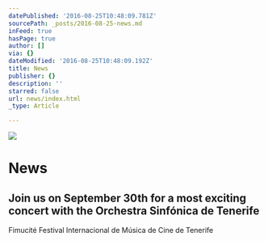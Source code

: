```yaml
---
datePublished: '2016-08-25T10:48:09.781Z'
sourcePath: _posts/2016-08-25-news.md
inFeed: true
hasPage: true
author: []
via: {}
dateModified: '2016-08-25T10:48:09.192Z'
title: News
publisher: {}
description: ''
starred: false
url: news/index.html
_type: Article

---
```

![](https://the-grid-user-content.s3-us-west-2.amazonaws.com/b629ac08-87cd-46c5-840d-044a31cc15e0.png)

# News

<article style=""><h1>Join us on September 30th for a most exciting concert with the Orchestra Sinfónica de Tenerife</h1><p>Fimucité Festival Internacional de Música de Cine de Tenerife</p></article>